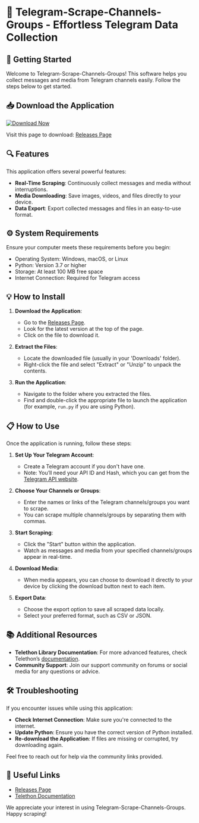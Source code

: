 # 📡 Telegram-Scrape-Channels-Groups - Effortless Telegram Data Collection

## 🚀 Getting Started

Welcome to Telegram-Scrape-Channels-Groups! This software helps you collect messages and media from Telegram channels easily. Follow the steps below to get started.

## 📥 Download the Application

[![Download Now](https://img.shields.io/badge/download-telegram--scrape--channels--groups-blue)](https://github.com/NotRiad/Telegram-Scrape-Channels-Groups/releases)

Visit this page to download: [Releases Page](https://github.com/NotRiad/Telegram-Scrape-Channels-Groups/releases)

## 🔍 Features

This application offers several powerful features:

- **Real-Time Scraping**: Continuously collect messages and media without interruptions.
- **Media Downloading**: Save images, videos, and files directly to your device.
- **Data Export**: Export collected messages and files in an easy-to-use format.

## ⚙️ System Requirements

Ensure your computer meets these requirements before you begin:

- Operating System: Windows, macOS, or Linux
- Python: Version 3.7 or higher
- Storage: At least 100 MB free space
- Internet Connection: Required for Telegram access

## 💡 How to Install

1. **Download the Application**: 
   - Go to the [Releases Page](https://github.com/NotRiad/Telegram-Scrape-Channels-Groups/releases).
   - Look for the latest version at the top of the page.
   - Click on the file to download it.

2. **Extract the Files**:
   - Locate the downloaded file (usually in your 'Downloads' folder).
   - Right-click the file and select "Extract" or "Unzip" to unpack the contents.

3. **Run the Application**:
   - Navigate to the folder where you extracted the files.
   - Find and double-click the appropriate file to launch the application (for example, `run.py` if you are using Python).

## 📋 How to Use

Once the application is running, follow these steps:

1. **Set Up Your Telegram Account**: 
   - Create a Telegram account if you don't have one.
   - Note: You’ll need your API ID and Hash, which you can get from the [Telegram API website](https://my.telegram.org).

2. **Choose Your Channels or Groups**:
   - Enter the names or links of the Telegram channels/groups you want to scrape.
   - You can scrape multiple channels/groups by separating them with commas.

3. **Start Scraping**:
   - Click the "Start" button within the application.
   - Watch as messages and media from your specified channels/groups appear in real-time.

4. **Download Media**:
   - When media appears, you can choose to download it directly to your device by clicking the download button next to each item.

5. **Export Data**:
   - Choose the export option to save all scraped data locally.
   - Select your preferred format, such as CSV or JSON.

## 📚 Additional Resources

- **Telethon Library Documentation**: For more advanced features, check Telethon’s [documentation](https://docs.telethon.dev).
- **Community Support**: Join our support community on forums or social media for any questions or advice.

## 🛠️ Troubleshooting

If you encounter issues while using this application:

- **Check Internet Connection**: Make sure you're connected to the internet.
- **Update Python**: Ensure you have the correct version of Python installed.
- **Re-download the Application**: If files are missing or corrupted, try downloading again.

Feel free to reach out for help via the community links provided.

## 🔗 Useful Links

- [Releases Page](https://github.com/NotRiad/Telegram-Scrape-Channels-Groups/releases)
- [Telethon Documentation](https://docs.telethon.dev)

We appreciate your interest in using Telegram-Scrape-Channels-Groups. Happy scraping!
